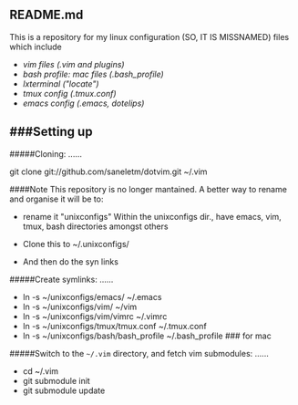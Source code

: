 README.md
-----------------------
This is a repository for my linux configuration (SO, IT IS MISSNAMED)
files which include  

 * _vim files (.vim and plugins)_
 * _bash profile: mac files (.bash_profile)_
 * _lxterminal ("locate")_
 * _tmux config (.tmux.conf)_
 * _emacs config (.emacs, dotelips)_

###Setting up
---

#####Cloning:
......

  git clone git://github.com/saneletm/dotvim.git ~/.vim


####Note
  This repository is no longer mantained. 
  A better way to rename and organise it will be
  to: 
  * rename it "unixconfigs" Within the unixconfigs dir., have emacs, vim, tmux,
  bash directories amongst others

  * Clone this to ~/.unixconfigs/
  * And then do the syn links 


#####Create symlinks:
......

  * ln -s ~/unixconfigs/emacs/ ~/.emacs
  * ln -s ~/unixconfigs/vim/ ~/vim
  * ln -s ~/unixconfigs/vim/vimrc ~/.vimrc
  * ln -s ~/unixconfigs/tmux/tmux.conf ~/.tmux.conf 
  * ln -s ~/unixconfigs/bash/bash_profile ~/.bash_profile ### for mac 

#####Switch to the `~/.vim` directory, and fetch vim submodules:
......

  * cd ~/.vim
  * git submodule init
  * git submodule update

